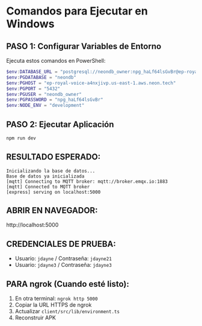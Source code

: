 # Comandos para Ejecutar en Windows

## PASO 1: Configurar Variables de Entorno
Ejecuta estos comandos en PowerShell:

```powershell
$env:DATABASE_URL = "postgresql://neondb_owner:npg_haLf64lsGvBr@ep-royal-voice-a4nxjivp.us-east-1.aws.neon.tech/neondb?sslmode=require"
$env:PGDATABASE = "neondb"
$env:PGHOST = "ep-royal-voice-a4nxjivp.us-east-1.aws.neon.tech"
$env:PGPORT = "5432"
$env:PGUSER = "neondb_owner"
$env:PGPASSWORD = "npg_haLf64lsGvBr"
$env:NODE_ENV = "development"
```

## PASO 2: Ejecutar Aplicación
```powershell
npm run dev
```

## RESULTADO ESPERADO:
```
Inicializando la base de datos...
Base de datos ya inicializada
[mqtt] Connecting to MQTT broker: mqtt://broker.emqx.io:1883
[mqtt] Connected to MQTT broker
[express] serving on localhost:5000
```

## ABRIR EN NAVEGADOR:
http://localhost:5000

## CREDENCIALES DE PRUEBA:
- Usuario: `jdayne` / Contraseña: `jdayne21`
- Usuario: `jdayne3` / Contraseña: `jdayne3`

## PARA ngrok (Cuando esté listo):
1. En otra terminal: `ngrok http 5000`
2. Copiar la URL HTTPS de ngrok
3. Actualizar `client/src/lib/environment.ts`
4. Reconstruir APK